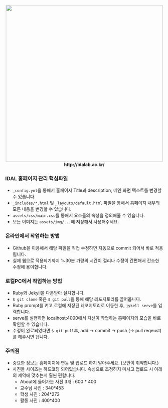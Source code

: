 <p align = 'center'>
   <img src="https://koptimizer.github.io/IDALab.io/assets/img/IDAL_gray_1.png" width="500" height="500"><br>
   <b> http://idalab.ac.kr/ </b>
</p>

### IDAL 홈페이지 관리 핵심파일
- ```_config.yml```을 통해서 홈페이지 Title과 description, 메인 화면 텍스트를 변경할 수 있습니다.
- ```_includes/*.html``` 및 ```_layouts/default.html```  파일을 통해서 홈페이지 내부의 모든 내용을 변경할 수 있습니다.
- ```assets/css/main.css```를 통해서 요소들의 속성을 정의해줄 수 있습니다.
- 모든 이미지는 ```assets/img/...```에 저장해서 사용해주세요.

### 온라인에서 작업하는 방법
- Github을 이용해서 해당 파일을 직접 수정하면 자동으로 commit 되어서 바로 적용됩니다.
- 실제 웹으로 적용되기까지 1~30분 가량의 시간이 걸리나 수정이 간편해서 간소한 수정에 용이합니다.

### 로컬PC에서 작업하는 방법
- Ruby와 Jekyll을 다운받아 설치합니다.
- ```$ git clone``` 혹은 ```$ git pull```을 통해 해당 레포지토리를 끌어옵니다.
- Ruby prompt를 켜고 로컬에 저장된 레포지토리로 이동한 후, ```jykell serve```를 입력합니다.
- serve를 실행하면 localhost:4000에서 자신이 작업하는 홈페이지의 모습을 바로 확인할 수 있습니다.
- 수정이 완료되었다면 ```$ git pull```후, add -> commit -> push (-> pull reqeust)를 해주시면 됩니다.

### 주의점
- 중요한 정보는 홈페이지에 연동 및 업로드 하지 말아주세요. (보안이 취약합니다.)
- 사진들 사이즈는 하드코딩 되어있습니다. 속성으로 조정하지 마시고 업로드 시 아래의 제약에 맞추는게 훨씬 편합니다.
  - About에 들어가는 사진 3개 : 600 * 400
  - 교수님 사진 : 340*453
  - 학생 사진 : 204*272
  - 활동 사진 : 400*400
